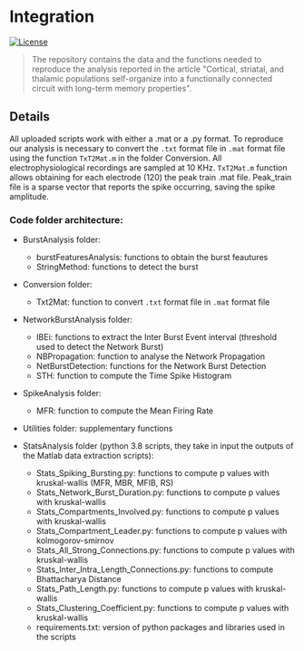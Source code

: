 # Integration
[![License](https://img.shields.io/badge/license-MIT-blue.svg)](https://github.com/ScreenNeuroPharm/Integration/blob/master/LICENSE)

> The repository contains the data and the functions needed to reproduce the analysis reported in the article "Cortical, striatal, and thalamic populations self-organize into a functionally connected circuit with long-term memory properties".

## Details
All uploaded scripts work with either a .mat or a .py format. 
To reproduce our analysis is necessary to convert the ```.txt``` format file in ```.mat``` format file using the function ```TxT2Mat.m``` in the folder Conversion. 
All electrophysiological recordings are sampled at 10 KHz. 
```TxT2Mat.m``` function allows obtaining for each electrode (120) the peak train .mat file. 
Peak_train file is a sparse vector that reports the spike occurring, saving the spike amplitude.

### Code folder architecture:
- BurstAnalysis folder:
    * burstFeaturesAnalysis: functions to obtain the burst feautures
    * StringMethod: functions to detect the burst

- Conversion folder:
    * Txt2Mat: function to convert ```.txt``` format file in ```.mat``` format file

- NetworkBurstAnalysis folder: 
    * IBEi: functions to extract the Inter Burst Event interval (threshold used to detect the Network Burst)
    * NBPropagation: function to analyse the Network Propagation
    * NetBurstDetection: functions for the Network Burst Detection
    * STH: function to compute the Time Spike Histogram

- SpikeAnalysis folder:
    * MFR: function to compute the Mean Firing Rate


- Utilities folder: supplementary functions

      
- StatsAnalysis folder (python 3.8 scripts, they take in input the outputs of the Matlab data extraction scripts):
    * Stats_Spiking_Bursting.py: functions to compute p values with kruskal-wallis (MFR, MBR, MFIB, RS)
    * Stats_Network_Burst_Duration.py: functions to compute p values with kruskal-wallis
    * Stats_Compartments_Involved.py: functions to compute p values with kruskal-wallis
    * Stats_Compartment_Leader.py: functions to compute p values with kolmogorov-smirnov
    * Stats_All_Strong_Connections.py: functions to compute p values with kruskal-wallis
    * Stats_Inter_Intra_Length_Connections.py: functions to compute Bhattacharya Distance
    * Stats_Path_Length.py: functions to compute p values with kruskal-wallis
    * Stats_Clustering_Coefficient.py: functions to compute p values with kruskal-wallis
    * requirements.txt: version of python packages and libraries used in the scripts

